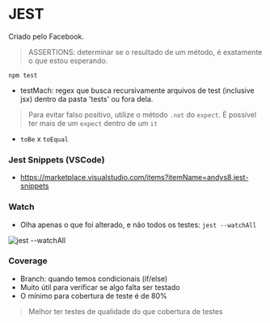 # JEST

Criado pelo Facebook.

> ASSERTIONS: determinar se o resultado de um método, é exatamente o que estou esperando.

`npm test`

- testMach: regex que busca recursivamente arquivos de test (inclusive jsx) dentro da pasta 'tests' ou fora dela.

> Para evitar falso positivo, utilize o método `.not` do `expect`. É possível ter mais de um `expect` dentro de um `it`

- `toBe` x `toEqual`

### Jest Snippets (VSCode)

- https://marketplace.visualstudio.com/items?itemName=andys8.jest-snippets

### Watch

- Olha apenas o que foi alterado, e não todos os testes: `jest --watchAll`

![jest --watchAll](https://i.imgur.com/6AUzRWz.png)


### Coverage

- Branch: quando temos condicionais (if/else)
- Muito útil para verificar se algo falta ser testado
- O mínimo para cobertura de teste é de 80%

> Melhor ter testes de qualidade do que cobertura de testes